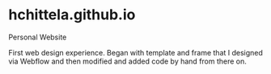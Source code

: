 hchittela.github.io
===================

Personal Website

First web design experience. Began with template and frame that I designed via Webflow and then modified and added code by hand from there on.
